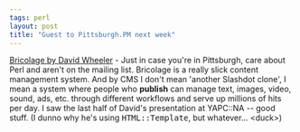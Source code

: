 ```yaml
---
tags: perl
layout: post
title: "Guest to Pittsburgh.PM next week"
---
```




<a href="http://pgh.pm.org/m/20030902.html">Bricolage by David Wheeler</a> - Just in case you're in Pittsburgh, care about Perl and aren't on the mailing list. Bricolage is a really slick content management system. And by CMS I don't mean 'another Slashdot clone', I mean a system where people who <b>publish</b> can manage text, images, video, sound, ads, etc. through different workflows and serve up millions of hits per day. I saw the last half of David's presentation at YAPC::NA -- good stuff. (I dunno why he's using <tt>HTML::Template</tt>, but whatever... &lt;duck&gt;)


